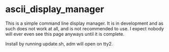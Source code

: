 # ascii_display_manager

This is a simple command line display manager. It is in development and as such does not work at all, and is not recommended to use. I expect nobody will ever even see this page anyways until it is complete.

Install by running update.sh, adm will open on tty2.



